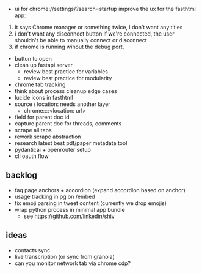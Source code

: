 - ui for chrome://settings/?search=startup
improve the ux for the fasthtml app:
1. it says Chrome manager or something twice, i don't want any titles
2. i don't want any disconnect button if we're connected, the user shouldn't be able to manually connect or disconnect
3. if chrome is running wihout the debug port,

- button to open
- clean up fastapi server
  - review best practice for variables
  - review best practice for modularity
- chrome tab tracking
- think about process cleanup edge cases
- lucide icons in fasthtml
- source / location: needs another layer 
  - chrome::<location name: twitter>::<location: url>
- field for parent doc id
- capture parent doc for threads, comments
- scrape all tabs
- rework scrape abstraction
- research latest best pdf/paper metadata tool
- pydanticai + openrouter setup
- cli oauth flow

## backlog

- faq page anchors + accordion (expand accordion based on anchor)
- usage tracking in pg on /embed
- fix emoji parsing in tweet content (currently we drop emojis)
- wrap python process in minimal app bundle
  - see https://github.com/linkedin/shiv

## ideas

- contacts sync
- live transcription (or sync from granola)
- can you monitor network tab via chrome cdp?
